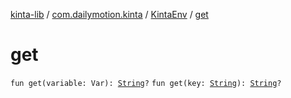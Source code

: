 [kinta-lib](../../index.md) / [com.dailymotion.kinta](../index.md) / [KintaEnv](index.md) / [get](./get.md)

# get

`fun get(variable: Var): `[`String`](https://kotlinlang.org/api/latest/jvm/stdlib/kotlin/-string/index.html)`?`
`fun get(key: `[`String`](https://kotlinlang.org/api/latest/jvm/stdlib/kotlin/-string/index.html)`): `[`String`](https://kotlinlang.org/api/latest/jvm/stdlib/kotlin/-string/index.html)`?`